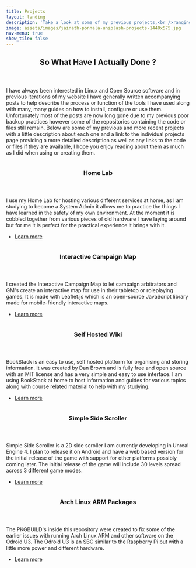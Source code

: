 ```yaml
---
title: Projects
layout: landing
description: 'Take a look at some of my previous projects,<br />ranging from Game Design to Linux packages.'
image: assets/images/jainath-ponnala-unsplash-projects-1440x575.jpg
nav-menu: true
show_tile: false
---
```


<!-- Main -->
<div id="main">

<!-- One -->
<section id="one">
	<div class="inner">
		<header class="major">
			<h2>So What Have I Actually Done ?</h2>
		</header>
		<p>I have always been interested in Linux and Open Source software and in previous iterations of my website I have generally written accompanying posts to help describe the process or function of the tools I have used along with many, many guides on how to install, configure or use them. Unfortunately most of the posts are now long gone due to my previous poor backup practices however some of the repositories containing the code or files still remain. Below are some of my previous and more recent projects with a little description about each one and a link to the individual projects page providing a more detailed description as well as any links to the code or files if they are available, I hope you enjoy reading about them as much as I did when using or creating them.</p>
	</div>
</section>

<!-- Two -->
<section id="two" class="spotlights">
	<section>
		<a href="/projects/home-lab.html" class="image">
			<img src="{% link assets/images/jainath-ponnala-unsplash-projects-576x515.jpg %}" alt="" data-position="center center" />
		</a>
		<div class="content">
			<div class="inner">
				<header class="major">
					<h3>Home Lab</h3>
				</header>
				<p>I use my Home Lab for hosting various different services at home, as I am studying to become a System Admin it allows me to practice the things I have learned in the safety of my own environment. At the moment it is cobbled together from various pieces of old hardware I have laying around but for me it is perfect for the practical experience it brings with it.</p>
				<ul class="actions">
					<li><a href="/projects/home-lab.html" class="button">Learn more</a></li>
				</ul>
			</div>
		</div>
	</section>
	<section>
		<a href="/projects/interactive-campaign-map.html" class="image">
			<img src="{% link assets/images/interactive-campaign-map-01-576x515.png %}" alt="" data-position="top center" />
		</a>
		<div class="content">
			<div class="inner">
				<header class="major">
					<h3>Interactive Campaign Map</h3>
				</header>
				<p>I created the Interactive Campaign Map to let campaign arbitrators and GM's create an interactive map for use in their tabletop or roleplaying games. It is made with Leaflet.js which is an open-source JavaScript library made for mobile-friendly interactive maps.</p>
				<ul class="actions">
					<li><a href="/projects/interactive-campaign-map.html" class="button">Learn more</a></li>
				</ul>
			</div>
		</div>
	</section>
	<section>
		<a href="/projects/self-hosted-wiki.html" class="image">
			<img src="{% link assets/images/bookstack-page-view-576x515.png %}" alt="" data-position="center center" />
		</a>
		<div class="content">
			<div class="inner">
				<header class="major">
					<h3>Self Hosted Wiki</h3>
				</header>
				<p>BookStack is an easy to use, self hosted platform for organising and storing information. It was created by Dan Brown and is fully free and open source with an MIT license and has a very simple and easy to use interface. I am using BookStack at home to host information and guides for various topics along with course related material to help with my studying.</p>
				<ul class="actions">
					<li><a href="/projects/self-hosted-wiki.html" class="button">Learn more</a></li>
				</ul>
			</div>
		</div>
	</section>
	<section>
		<a href="/projects/simple-side-scroller.html" class="image">
			<img src="{% link assets/images/simplesidescroller-screenshot-01-576x515.png %}" alt="" data-position="top center" />
		</a>
		<div class="content">
			<div class="inner">
				<header class="major">
					<h3>Simple Side Scroller</h3>
				</header>
				<p>Simple Side Scroller is a 2D side scroller I am currently developing in Unreal Engine 4. I plan to release it on Android and have a web based version for the initial release of the game with support for other platforms possibly coming later. The initial release of the game will include 30 levels spread across 3 different game modes.</p>
				<ul class="actions">
					<li><a href="/projects/simple-side-scroller.html" class="button">Learn more</a></li>
				</ul>
			</div>
		</div>
	</section>
	<section>
		<a href="/projects/arch-linux-arm-packages.html" class="image">
			<img src="{% link assets/images/arch-linux-arm-logo-576x515.png %}" alt="" data-position="25% 25%" />
		</a>
		<div class="content">
			<div class="inner">
				<header class="major">
					<h3>Arch Linux ARM Packages</h3>
				</header>
				<p>The PKGBUILD's inside this repository were created to fix some of the earlier issues with running Arch Linux ARM and other software on the Odroid U3. The Odroid U3 is an SBC similar to the Raspberry Pi but with a little more power and different hardware.</p>
				<ul class="actions">
					<li><a href="/projects/arch-linux-arm-packages.html" class="button">Learn more</a></li>
				</ul>
			</div>
		</div>
	</section>
</section>

</div>
